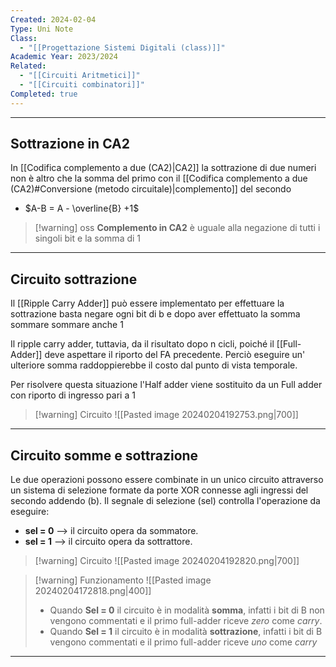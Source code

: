 ```yaml
---
Created: 2024-02-04
Type: Uni Note
Class:
  - "[[Progettazione Sistemi Digitali (class)]]"
Academic Year: 2023/2024
Related:
  - "[[Circuiti Aritmetici]]"
  - "[[Circuiti combinatori]]"
Completed: true
---
```

---
## Sottrazione in CA2

In [[Codifica complemento a due (CA2)|CA2]] la sottrazione di due numeri non è altro che la somma del primo con il [[Codifica complemento a due (CA2)#Conversione (metodo circuitale)|complemento]] del secondo 

- $A-B = A - \overline{B} +1$

>[!warning] oss
>**Complemento in CA2** è uguale alla negazione di tutti i singoli bit e la somma di 1

---
## Circuito sottrazione

Il [[Ripple Carry Adder]] può essere implementato per effettuare la sottrazione basta negare ogni bit di b e dopo aver effettuato la somma sommare sommare anche 1

Il ripple carry adder, tuttavia, da il risultato dopo n cicli, poiché il [[Full-Adder]] deve aspettare il riporto del FA precedente. Perciò eseguire un' ulteriore somma raddoppierebbe il costo dal punto di vista temporale.

Per risolvere questa situazione l'Half adder viene sostituito da un Full adder con riporto di ingresso pari a 1

>[!warning] Circuito
>![[Pasted image 20240204192753.png|700]]

---
## Circuito somme e sottrazione
Le due operazioni possono essere combinate in un unico circuito attraverso un sistema di selezione formate da porte XOR connesse agli ingressi del secondo addendo (b). Il segnale di selezione (sel) controlla l'operazione da eseguire: 
- **sel = 0** --> il circuito opera da sommatore.
- **sel = 1** --> il circuito opera da sottrattore.

>[!warning] Circuito
>![[Pasted image 20240204192820.png|700]]

>[!warning] Funzionamento
>![[Pasted image 20240204172818.png|400]]
>- Quando **Sel = 0** il circuito è in modalità **somma**, infatti i bit di B non vengono commentati e il primo full-adder riceve *zero* come *carry*.
>- Quando **Sel = 1** il circuito è in modalità **sottrazione**, infatti i bit di B vengono commentati e il primo full-adder riceve *uno* come *carry* 

---